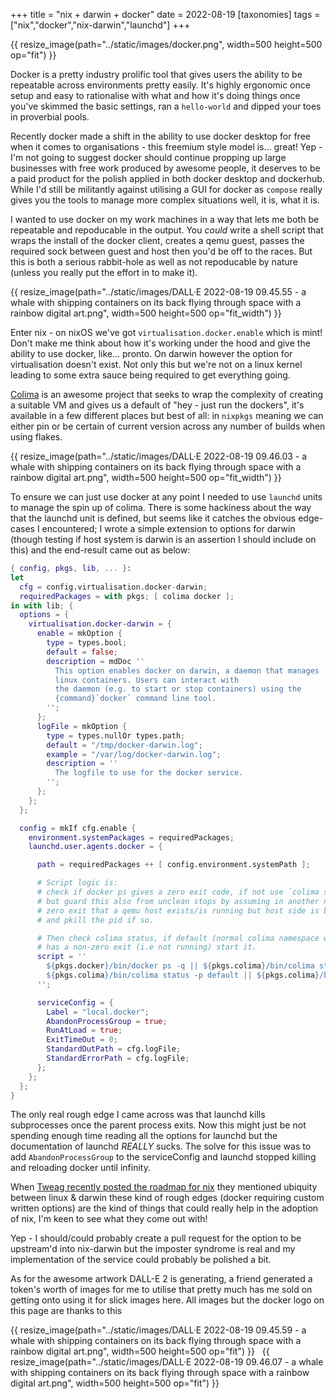 +++
title = "nix + darwin + docker"
date = 2022-08-19
[taxonomies]
tags = ["nix","docker","nix-darwin","launchd"]
+++

{{ resize_image(path="../static/images/docker.png", width=500 height=500 op="fit") }}

Docker is a pretty industry prolific tool that gives users the ability to
be repeatable across environments pretty easily. It's highly ergonomic once setup
and easy to rationalise with what and how it's doing things once you've skimmed the
basic settings, ran a `hello-world` and dipped your toes in proverbial pools.

Recently docker made a shift in the ability to use docker desktop for free when it comes to
organisations - this freemium style model is... great! Yep - I'm not going to suggest docker
should continue propping up large businesses with free work produced by awesome people,
it deserves to be a paid product for the polish applied in both docker desktop and
dockerhub. While I'd still be militantly against utilising a GUI for docker as `compose` really gives
you the tools to manage more complex situations well, it is, what it is.

I wanted to use docker on my work machines in a way that lets me both be repeatable and
repoducable in the output. You _could_ write a shell script that wraps the install of
the docker client, creates a qemu guest, passes the required sock between guest and host then
you'd be off to the races. But this is both a serious rabbit-hole as well as not
repoducable by nature (unless you really put the effort in to make it).

{{ resize_image(path="../static/images/DALL·E 2022-08-19 09.45.55 - a whale with shipping containers on its back flying through space with a rainbow digital art.png", width=500 height=500  op="fit_width") }}

Enter nix - on nixOS we've got `virtualisation.docker.enable` which is mint! Don't make
me think about how it's working under the hood and give the ability to use docker, like... pronto.
On darwin however the option for virtualisation doesn't exist. Not only this but we're not on
a linux kernel leading to some extra sauce being required to get everything going.

[Colima](https://github.com/abiosoft/colima) is an awesome project that seeks to wrap the complexity of creating a suitable VM
and gives us a default of "hey - just run the dockers", it's available in a few different places
but best of all: in `nixpkgs` meaning we can either pin or be certain of current version across
any number of builds when using flakes.

{{ resize_image(path="../static/images/DALL·E 2022-08-19 09.46.03 - a whale with shipping containers on its back flying through space with a rainbow digital art.png", width=500 height=500 op="fit_width") }}

To ensure we can just use docker at any point I needed to use `launchd` units to manage the spin up
of colima. There is some hackiness about the way that the launchd unit is defined, but seems like it
catches the obvious edge-cases I encountered; I wrote a simple extension to options for darwin
(though testing if host system is darwin is an assertion I should include on this) and the end-result
came out as below:

```nix
{ config, pkgs, lib, ... }:
let
  cfg = config.virtualisation.docker-darwin;
  requiredPackages = with pkgs; [ colima docker ];
in with lib; {
  options = {
    virtualisation.docker-darwin = {
      enable = mkOption {
        type = types.bool;
        default = false;
        description = mdDoc ''
          This option enables docker on darwin, a daemon that manages
          linux containers. Users can interact with
          the daemon (e.g. to start or stop containers) using the
          {command}`docker` command line tool.
        '';
      };
      logFile = mkOption {
        type = types.nullOr types.path;
        default = "/tmp/docker-darwin.log";
        example = "/var/log/docker-darwin.log";
        description = ''
          The logfile to use for the docker service.
        '';
      };
    };
  };

  config = mkIf cfg.enable {
    environment.systemPackages = requiredPackages;
    launchd.user.agents.docker = {

      path = requiredPackages ++ [ config.environment.systemPath ];

      # Script logic is:
      # check if docker ps gives a zero exit code, if not use `colima start`
      # but guard this also from unclean stops by assuming in another non
      # zero exit that a qemu host exists/is running but host side is borked
      # and pkill the pid if so.

      # Then check colima status, if default (normal colima namespace with start)
      # has a non-zero exit (i.e not running) start it.
      script = ''
        ${pkgs.docker}/bin/docker ps -q || ${pkgs.colima}/bin/colima start || pkill -F ~/.lima/colima/qemu.pid
        ${pkgs.colima}/bin/colima status -p default || ${pkgs.colima}/bin/colima start default
      '';

      serviceConfig = {
        Label = "local.docker";
        AbandonProcessGroup = true;
        RunAtLoad = true;
        ExitTimeOut = 0;
        StandardOutPath = cfg.logFile;
        StandardErrorPath = cfg.logFile;
      };
    };
  };
}
```

The only real rough edge I came across was that launchd kills subprocesses once the parent process exits.
Now this might just be not spending enough time reading all the options for launchd but the documentation
of launchd _REALLY_ sucks. The solve for this issue was to add `AbandonProcessGroup` to the
serviceConfig and launchd stopped killing and reloading docker until infinity.

When [Tweag recently posted the roadmap for nix](https://www.tweag.io/blog/2022-08-04-tweag-and-nix-future/)
they mentioned ubiquity between linux & darwin these kind of rough edges (docker requiring custom written
options) are the kind of things that could really help in the adoption of nix, I'm keen to see what
they come out with!

Yep - I should/could probably create a pull request for the option to be upstream'd into nix-darwin but
the imposter syndrome is real and my implementation of the service could probably be polished a bit.

As for the awesome artwork DALL-E 2 is generating, a friend generated a token's worth of
images for me to utilise that pretty much has me sold on getting onto using it for
slick images here. All images but the docker logo on this page are thanks to this

{{ resize_image(path="../static/images/DALL·E 2022-08-19 09.45.59 - a whale with shipping containers on its back flying through space with a rainbow digital art.png", width=500 height=500 op="fit") }}
&nbsp;
{{ resize_image(path="../static/images/DALL·E 2022-08-19 09.46.07 - a whale with shipping containers on its back flying through space with a rainbow digital art.png", width=500 height=500 op="fit") }}
